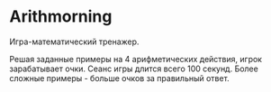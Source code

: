 # Arithmorning

Игра-математический тренажер. 

Решая заданные примеры на 4 арифметических действия, игрок зарабатывает очки. Сеанс игры длится всего 100 секунд. Более сложные примеры - больше очков за правильный ответ.
